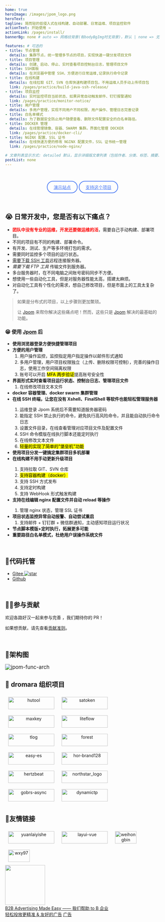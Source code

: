 ```yaml
---
home: true
heroImage: /images/jpom_logo.png
heroText: 
tagline: 简而轻的低侵入式在线构建、自动部署、日常运维、项目监控软件
actionText: 开始使用 →
actionLink: /pages/install/
bannerBg: none # auto => 网格纹背景(有bodyBgImg时无背景)，默认 | none => 无 | '大图地址' | background: 自定义背景样式       提示：如发现文本颜色不适应你的背景时可以到palette.styl修改$bannerTextColor变量

features: # 可选的
- title: 节点管理
  details: 集群节点，统一管理多节点的项目，实现快速一键分发项目文件
- title: 项目管理
  details: 创建、启动、停止、实时查看项目控制台日志，管理项目文件
- title: SSH面板
  details: 在浏览器中管理 SSH，方便进行日常运维,记录执行命令记录
- title: 在线构建
  details: 在线拉取 GIT、SVN 仓库快速构建项目包，不用运维人员手动上传项目包
  link: /pages/practice/build-java-ssh-release/
- title: 项目监控
  details: 实时监控项目当前状态、如果异常自动触发邮件、钉钉报警通知
  link: /pages/practice/monitor-notice/
- title: 用户管理
  details: 多用户管理，实现不同用户不同权限，用户操作、管理日志完善记录
- title: 白名单模式
  details: 为了数据安全防止用户随便查看、删除文件配置安全的白名单路径。
- title: DOCKER 管理
  details: 在线管理镜像、容器、SWARM 集群。界面化管理 DOCKER
  link: /pages/practice/docker-cli/
- title: NGINX 配置、SSL 证书
  details: 在线快速方便的修改 NGINX 配置文件，SSL 证书统一管理
  link: /pages/practice/node-nginx/

# 文章列表显示方式: detailed 默认，显示详细版文章列表（包括作者、分类、标签、摘要、分页等）| simple => 显示简约版文章列表（仅标题和日期）| none 不显示文章列表
postList: none
---
```


<br/>

<p align="center">
  <a class="become-sponsor" href="https://jpom.keepbx.cn?from=site-middle">演示站点</a>
  <a class="become-sponsor" href="/pages/praise/">支持这个项目</a>
</p>

<style>
.become-sponsor{
  padding: 8px 20px;
  display: inline-block;
  color: #4274F4;
  border-radius: 30px;
  box-sizing: border-box;
  border: 2px solid #4274F4;
}
</style>

<br/>

## 😭 日常开发中，您是否有以下痛点？

- <font color="red">**团队中没有专业的运维，开发还要做运维的活**</font>，需要自己手动构建、部署项目。
- 不同的项目有不同的构建、部署命令。
- 有开发、测试、生产等多环境打包的需求。
- 需要同时监控多个项目的运行状态。
- <u>需要下载 SSH 工具</u>远程连接服务器。
- *需要下载 FTP 工具* 传输文件到服务器。
- 多台服务器时，在不同电脑之间账号密码同步不方便。
- 想使用一些自动化工具，但是对服务器性能太高，搭建太麻烦。
- 对自动化工具有个性化的需求，想自己修改项目，但是市面上的工具太复杂了。

> 如果是分布式的项目，以上步骤则更加繁琐。
>
> 让 [Jpom](https://gitee.com/dromara/Jpom) 来帮你解决这些痛点吧！然而，这些只是 [Jpom](https://gitee.com/dromara/Jpom) 解决的最基础的功能。

### 😁 使用 [Jpom](https://gitee.com/dromara/Jpom) 后

- **使用浏览器登录方便快捷管理项目**
- **方便的用户管理**
  1. 用户操作监控，监控指定用户指定操作以邮件形式通知
  2. 多用户管理，用户项目权限独立（上传、删除权限可控制），完善的操作日志，使用工作空间隔离权限
  3. 账号可以开启 <mark>MFA 两步验证</mark>提高账号安全性
- **界面形式实时查看项目运行状态、控制台日志、管理项目文件**
  1. 在线修改项目文本文件
- **docker 容器管理、docker swarm 集群管理** <Badge text="Docker"/>
- **在线 SSH 终端，让您在没有 Xshell、FinalShell 等软件也能轻松管理服务器** <Badge text="SSH终端"/>
  1. 运维登录 Jpom 系统后不需要知道服务器密码
  2. 能指定 SSH 禁止执行的命令，避免执行高风险命令，并且能自动执行命令日志
  3. 设置文件目录，在线查看管理对应项目文件及配置文件
  4. SSH 命令模版在线执行脚本还能定时执行
  5. 在线修改文本文件
  6. <mark>轻量的实现了简单的"堡垒机"功能</mark>
- **使用项目分发一键搞定集群项目多机部署**
- **在线构建不用手动更新升级项目** <Badge text="在线构建"/>
  1. 支持拉取 GIT、SVN 仓库
  2. <mark>支持容器构建（docker）</mark>
  3. 支持 SSH 方式发布
  4. 支持定时构建
  5. 支持 WebHook 形式触发构建
- **支持在线编辑 nginx 配置文件并自动 reload 等操作** <Badge text="Nginx"/>
  1. 管理 nginx 状态，管理 SSL 证书
- **项目状态监控异常自动报警、自动尝试重启**
  1. 支持邮件 + 钉钉群 + 微信群通知，主动感知项目运行状况
- **节点脚本模版+定时执行，拓展更多可能**
- **重要路径白名单模式，杜绝用户误操作系统文件**


<br/>

## 🏡代码托管

- [Gitee ![star](https://gitee.com/dromara/Jpom/badge/star.svg?theme=gvp)](https://gitee.com/dromara/Jpom/)
- [Github](https://github.com/dromara/Jpom)

<br/>

## 💪🏻参与贡献

欢迎各路好汉一起来参与完善 <Badge text="Jpom"/>，我们期待你的 PR！

如果想贡献，请先查看[贡献准则](/pages/ae4dd5/)。

<br/>

## 🍭架构图

<img :src="$withBase('/images/jpom-func-arch.jpg')" style="zoom: 120%" alt="jpom-func-arch">

<br/>

<style>
.friends-item {
  width: 150px;
  height:40px;
  flex:1;
  text-align: center;
  display: inline-block;
  margin: 10px;
}

.friends-item-img {
  object-fit: contain;
  max-width:150px !important;
  height: 100%;
}
</style>

## 🤝 dromara 组织项目
<div class="friends-item">
    <a href="https://hutool.cn/" target="_blank">
        <img :src="$withBase('/images/friends/hutool-logo.png')" class="no-zoom friends-item-img" alt="hutool">
    </a>
</div>
<div class="friends-item">
    <a href="http://sa-token.dev33.cn/" target="_blank">
        <img :src="$withBase('/images/friends/satoken-logo.png')" class="no-zoom friends-item-img" alt="satoken">
    </a>
</div>
<div class="friends-item">
    <a href="https://www.maxkey.top/" target="_blank">
        <img :src="$withBase('/images/friends/maxkey.png')" class="no-zoom friends-item-img" alt="maxkey">
    </a>
</div>
<div class="friends-item">
    <a href="https://liteflow.yomahub.com/" target="_blank">
        <img :src="$withBase('/images/friends/liteflow-logo.png')" class="no-zoom friends-item-img" alt="liteflow">
    </a>
</div>
<div class="friends-item">
    <a href="https://tlog.yomahub.com/" target="_blank">
        <img :src="$withBase('/images/friends/tlog-logo.png')" class="no-zoom friends-item-img"  alt="tlog">
    </a>
</div>
<div class="friends-item">
    <a href="https://forest.dtflyx.com/" target="_blank">
        <img :src="$withBase('/images/friends/forest-logo.png')" class="no-zoom friends-item-img"  alt="forest">
    </a>
</div>
<div class="friends-item">
    <a href="https://easy-es.cn/" target="_blank">
        <img :src="$withBase('/images/friends/easy-es2.png')" class="no-zoom friends-item-img"  alt="easy-es">
    </a>
</div>
<div class="friends-item">
    <a href="https://su.usthe.com/" target="_blank">
        <img :src="$withBase('/images/friends/hor-brand128.png')" class="no-zoom friends-item-img"  alt="hor-brand128">
    </a>
</div>
<div class="friends-item">
    <a href="https://hertzbeat.com/" target="_blank">
        <img :src="$withBase('/images/friends/hertzbeat_brand.jpg')" class="no-zoom friends-item-img" alt="hertzbeat">
    </a>
</div>
<div class="friends-item">
    <a href="https://gitee.com/dromara/northstar" target="_blank">
        <img :src="$withBase('/images/friends/northstar_logo.png')" class="no-zoom friends-item-img" alt="northstar_logo">
    </a>
</div>
<div class="friends-item">
    <a href="https://async.sizegang.cn/" target="_blank">
        <img :src="$withBase('/images/friends/gobrs-async.png')" class="no-zoom friends-item-img" alt="gobrs-async">
    </a>
</div>
<div class="friends-item">
    <a href="https://dynamictp.cn/" target="_blank">
        <img :src="$withBase('/images/friends/dynamictp.png')" class="no-zoom friends-item-img" alt="dynamictp">
    </a>
</div>


## 🧲友情链接
<div class="friends-item">
    <a href="https://shop108037867.taobao.com" target="_blank">
        <img :src="$withBase('/images/friends/yuanlaiyishe.png')" class="no-zoom friends-item-img" alt="yuanlaiyishe">
    </a>
</div>
<div class="friends-item">
    <a href="http://www.layui-vue.com" target="_blank">
        <img :src="$withBase('/images/friends/layui-vue.png')" class="no-zoom friends-item-img" alt="layui-vue">
    </a>
</div>
<div class="friends-item" style="max-width:70px !important;">
    <a href="https://weihongbin.com/" target="_blank">
        <img :src="$withBase('/images/friends/weihongbin.png')" class="no-zoom friends-item-img"  alt="weihongbin">
    </a>
</div>
<div class="friends-item" style="max-width:70px !important;">
    <a href="https://www.wxy97.com/" target="_blank">
        <img :src="$withBase('/images/friends/wxy97.png')" class="no-zoom friends-item-img"  alt="wxy97">
    </a>
</div>


<div class="wwads-cn wwads-horizontal" style="max-width:350px;"> <link rel="stylesheet" href="https://cdn.wwads.cn/css/wwads.css">
<a href="https://wwads.cn?aff_id=217" class="wwads-img" target="_blank" rel="nofollow">
<img src="https://cdn.wwads.cn/images/placeholder/wwads-friendly-ads.png" width="130" ></a>
<div class="wwads-content"><a href="https://wwads.cn?aff_id=217" class="wwads-text" target="_blank" rel="nofollow" >B2B Advertising Made Easy —— 我们帮助 to B 企业轻松投放更精准 & 友好的广告</a>
<a href="https://wwads.cn?aff_id=217" class="wwads-poweredby" title="万维广告——让广告交易像网购一样简单" target="_blank" rel="nofollow"><img class="wwads-logo"><span class="wwads-logo-text">广告</span></a> </div></div>

<br/>